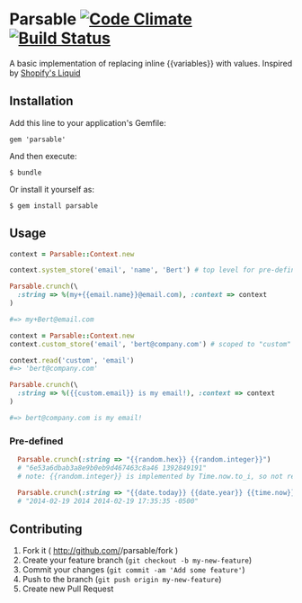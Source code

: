 # Parsable [![Code Climate](https://codeclimate.com/github/hcliu/parsable.png)](https://codeclimate.com/github/hcliu/parsable) [![Build Status](https://travis-ci.org/hcliu/parsable.png?branch=master)](https://travis-ci.org/hcliu/parsable)

A basic implementation of replacing inline {{variables}} with values. Inspired by [Shopify's Liquid](https://github.com/Shopify/liquid)

## Installation

Add this line to your application's Gemfile:

    gem 'parsable'

And then execute:

    $ bundle

Or install it yourself as:

    $ gem install parsable

## Usage

```ruby
context = Parsable::Context.new

context.system_store('email', 'name', 'Bert') # top level for pre-defined variables

Parsable.crunch(\
  :string => %(my+{{email.name}}@email.com), :context => context
)

#=> my+Bert@email.com
```

```ruby
context = Parsable::Context.new
context.custom_store('email', 'bert@company.com') # scoped to "custom" for user-entered variables

context.read('custom', 'email')
#=> 'bert@company.com'

Parsable.crunch(\
  :string => %({{custom.email}} is my email!), :context => context
)

#=> bert@company.com is my email!
```

### Pre-defined
```ruby
  Parsable.crunch(:string => "{{random.hex}} {{random.integer}}")
  # "6e53a6dbab3a8e9b0eb9d467463c8a46 1392849191"
  # note: {{random.integer}} is implemented by Time.now.to_i, so not really random at all.

  Parsable.crunch(:string => "{{date.today}} {{date.year}} {{time.now}}")
  # "2014-02-19 2014 2014-02-19 17:35:35 -0500"
```

## Contributing

1. Fork it ( http://github.com/<my-github-username>/parsable/fork )
2. Create your feature branch (`git checkout -b my-new-feature`)
3. Commit your changes (`git commit -am 'Add some feature'`)
4. Push to the branch (`git push origin my-new-feature`)
5. Create new Pull Request
